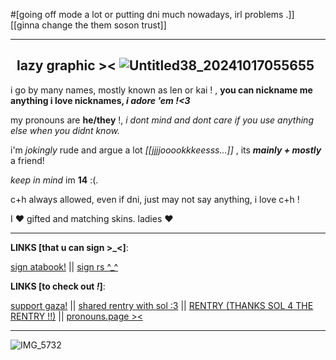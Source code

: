 #[going off mode a lot or putting dni much nowadays, irl problems .]]
[[ginna change the them soson trust]]

---
‎ ‎ lazy graphic ><
![Untitled38_20241017055655](https://github.com/user-attachments/assets/48121501-6af9-4192-ab33-70ff3f2d5610)
---

i go by many names, mostly known as len or kai ! , **you can nickname me anything i love nicknames, *i adore 'em !<3***

my pronouns are **he/they** !, *i dont mind and dont care if you use anything else when you didnt know.*

i'm *jokingly* rude and argue a lot *[[jjjjooookkkeesss...]]* , its ***mainly + mostly*** a friend!

*keep in mind* im **14** :(.

c+h always allowed, even if dni, just may not say anything, i love c+h !

I ❤️ gifted and matching skins. ladies ❤️


---
**LINKS [that u can sign >_<]**:

 [sign atabook!](https://callmeyourangel.atabook.org/)
||
[sign rs ^_^](https://retrospring.net/@lennxoxp)

**LINKS [to check out *!*]**:

[support gaza!](https://rentry.co/hearts4gaza)
||
[shared rentry with sol :3](https://rentry.co/sharedbetweengays)
||
[RENTRY (THANKS SOL 4 THE RENTRY !!)](https://rentry.co/kai-angel)
||
[pronouns.page ><](https://en.pronouns.page/@angelz-kai)


---





![IMG_5732](https://github.com/user-attachments/assets/5e5cd83b-6a4b-4f80-9614-115975d2050e)

